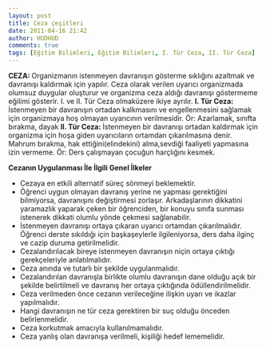 ```yaml
---
layout: post
title: Ceza çeşitleri
date: 2011-04-16 21:42
author: HUDHUD
comments: true
tags: [Eğitim Bilimleri, Eğitim Bilimleri, I. Tür Ceza, II. Tür Ceza]
---
```

<strong>CEZA: </strong>Organizmanın istenmeyen davranışın gösterme sıklığını azaltmak ve davranışı kaldırmak için yapılır. Ceza olarak verilen uyarıcı organizmada olumsuz duygular oluşturur ve organizma ceza aldığı davranışı göstermeme eğilimi gösterir. I. ve II. Tür Ceza olmaküzere ikiye ayrılır.
<strong>I. Tür Ceza:</strong> İstenmeyen bir davranışın ortadan kalkmasını ve engellenmesini sağlamak için organizmaya hoş olmayan uyarıcının verilmesidir. Ör: Azarlamak, sınıfta bırakma, dayak
<strong>II. Tür Ceza: </strong>İstenmeyen bir davranışı ortadan kaldırmak için organizma için hoşa giden uyarıcıların ortamdan çıkarılmasına denir. Mahrum bırakma, hak ettiğini(elindekini) alma,sevdiği faaliyeti yapmasına izin vermeme. Ör: Ders çalışmayan çocuğun harçlığını kesmek.

<strong>Cezanın Uygulanması İle İlgili Genel İlkeler
</strong>
<ul>
	<li><strong><span style="font-weight: normal;">Cezaya en etkili alternatif süreç sönmeyi beklemektir.</span></strong></li>
	<li><strong><span style="font-weight: normal;">Öğrenci uygun olmayan davranış yerine ne yapması gerektiğini bilmiyorsa, davranışını değiştirmesi zorlaşır. Arkadaşlarının dikkatini yaramazlık yaparak çeken bir öğrenciden, bir konuyu sınıfa sunması istenerek dikkati olumlu yönde çekmesi sağlanabilir.</span></strong></li>
	<li><strong><span style="font-weight: normal;">İstenmeyen davranışı ortaya çıkaran uyarıcı ortamdan çıkarılmalıdır. Öğrenci derste sıkıldığı için başkaşeylerle ilgileniyorsa, ders daha ilginç ve cazip duruma getirilmelidir. </span></strong></li>
	<li><strong><span style="font-weight: normal;">Cezalandırılacak bireye istenmeyen davranışın niçin ortaya çıktığı gerekçeleriyle anlatılmalıdır.</span></strong></li>
	<li><strong><span style="font-weight: normal;">Ceza anında ve tutarlı bir şekilde uygulanmalıdır.</span></strong></li>
	<li><strong><span style="font-weight: normal;">Cezalandırılan davranışla birlikte olumlu davranışın dane olduğu açık bir şekilde belirtilmeli ve davranış her ortaya çıktığında ödüllendirilmelidir.</span></strong></li>
	<li><strong><span style="font-weight: normal;">Ceza verilmeden önce cezanın verileceğine ilişkin uyarı ve ikazlar yapılmalıdır.</span></strong></li>
	<li><strong><span style="font-weight: normal;">Hangi davranışın ne tür ceza gerektiren bir suç olduğu önceden belirlenmelidir.</span></strong></li>
	<li><strong><span style="font-weight: normal;">Ceza korkutmak amacıyla kullanılmamalıdır.</span></strong></li>
	<li><strong><span style="font-weight: normal;">Ceza yanlış olan davranışa verilmeli, kişiliği hedef lememelidir.</span></strong></li>
</ul>
&nbsp;
